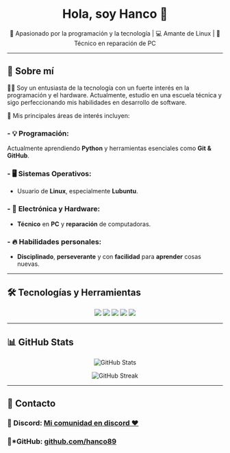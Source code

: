 <h1 align="center">Hola, soy Hanco 👋</h1>
<p align="center">
  🚀 Apasionado por la programación y la tecnología | 💻 Amante de Linux | 🔧 Técnico en reparación de PC
</p>

---

## 📌 Sobre mí  
👨‍💻 Soy un entusiasta de la tecnología con un fuerte interés en la programación y el hardware. Actualmente, estudio en una escuela técnica y sigo perfeccionando mis habilidades en desarrollo de software.  

🎯 Mis principales áreas de interés incluyen:  
### - 💡 Programación:

Actualmente aprendiendo **Python** y herramientas esenciales como **Git & GitHub**.

### - 🖥️ Sistemas Operativos:
-  Usuario de **Linux**, especialmente **Lubuntu**.
  
### - 🔧 Electrónica y Hardware:
 - **Técnico** en **PC** y **reparación** de computadoras.
  
### - 🔥 Habilidades personales:
 - **Disciplinado**, **perseverante** y con **facilidad** para **aprender** cosas nuevas.  

---

## 🛠️ Tecnologías y Herramientas  
<p align="center">
  <img src="https://img.shields.io/badge/Linux-🟢-informational?style=flat&logo=linux&logoColor=white" />
  <img src="https://img.shields.io/badge/Lubuntu-🔵-informational?style=flat&logo=lubuntu&logoColor=white" />
  <img src="https://img.shields.io/badge/Python-🐍-yellow?style=flat&logo=python&logoColor=white" />
  <img src="https://img.shields.io/badge/GitHub-⚫-black?style=flat&logo=github&logoColor=white" />
  <img src="https://img.shields.io/badge/Electrónica-🛠️-green?style=flat" />
</p>

---

## 📊 GitHub Stats  
<p align="center">
  <img src="https://github-readme-stats.vercel.app/api?username=hanco89&show_icons=true&theme=tokyonight" alt="GitHub Stats" />
</p>

<p align="center">
  <img src="https://github-readme-streak-stats.herokuapp.com/?user=hanco89&theme=tokyonight" alt="GitHub Streak" />
</p>

---

## 🚀 Contacto  
### 🔷 Discord: [Mi comunidad en discord ❤️  ](https://discord.gg/eFHb77QZm8)  
### 🔗*GitHub: [github.com/hanco89](https://github.com/hanco89)  
